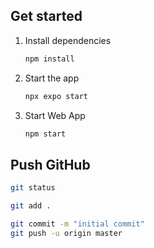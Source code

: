 
## Get started

1. Install dependencies

   ```bash
   npm install
   ```

2. Start the app

   ```bash
   npx expo start
   ```

3. Start Web App

   ```bash
   npm start
   ```

## Push GitHub

   ```bash
   git status
   ```
   ```bash
   git add .
   ```
   ```bash
   git commit -m "initial commit"
   git push -u origin master
   ```
